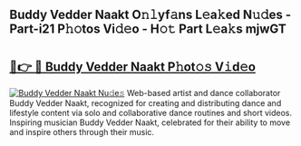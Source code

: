 ## Buddy Vedder Naakt O𝚗𝚕yf𝚊ns L𝚎a𝚔ed N𝚞𝚍es - Part-i21 P𝚑𝚘tos Vi𝚍𝚎o - H𝚘𝚝 Part L𝚎a𝚔s mjwGT

# <h2><a href="http://kf354w.oniu.top/?m=Buddy+Vedder+Naakt">🔗👉 🔴 Buddy Vedder Naakt P𝚑ot𝚘𝚜 V𝚒d𝚎o</a></h2>

[![Buddy Vedder Naakt Nu𝚍e𝚜](https://i.imgur.com/0qMVB7G.gif)](http://kf354w.oniu.top/?m=Buddy+Vedder+Naakt)
Web-based artist and dance collaborator Buddy Vedder Naakt, recognized for creating and distributing dance and lifestyle content via solo and collaborative dance routines and short videos. Inspiring musician Buddy Vedder Naakt, celebrated for their ability to move and inspire others through their music.  
